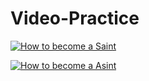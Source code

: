 # Video-Practice

[![How to become a Saint](https://img.youtube.com/vi/VID/0.jpg)](https://www.youtube.com/watch?v=o5JA1LTWc7M)




[![How to become a Asint](http://img.youtube.com/vi/o5JA1LTWc7M.jpg)](http://www.youtube.com/watch?v=o5JA1LTWc7M)
